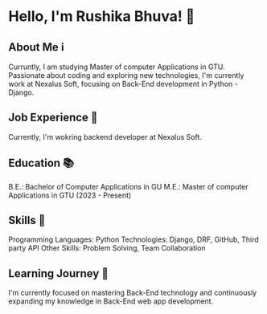 <h1>Hello, I'm Rushika Bhuva! 👋</h1>
<h2>About Me ℹ️</h2>
Curruntly, I am studying Master of computer Applications in GTU. <br>Passionate about coding and exploring new technologies, I'm currently work at Nexalus Soft, focusing on Back-End development in Python - Django.

<h2>Job Experience 💼</h2>
Currently, I'm wokring backend developer at Nexalus Soft.

<h2>Education 📚</h2>
B.E.: Bachelor of Computer Applications in GU
M.E.: Master of computer Applications in GTU (2023 - Present)

<h2>Skills 🚀</h2>
Programming Languages: Python
Technologies: Django, DRF, GitHub, Third party API
Other Skills: Problem Solving, Team Collaboration

<h2>Learning Journey 🌱</h2>
I'm currently focused on mastering Back-End technology and continuously expanding my knowledge in Back-End web app development.



